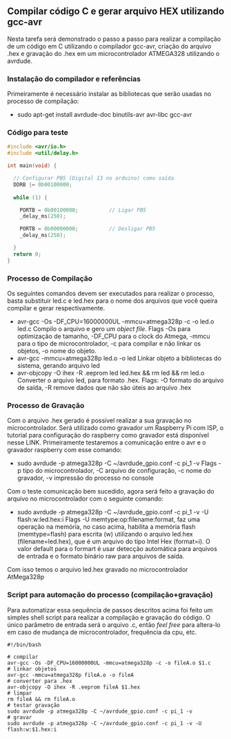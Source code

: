 ## Compilar código C e gerar arquivo HEX utilizando gcc-avr 

Nesta tarefa será demonstrado o passo a passo para realizar a compilação de um código em C utilizando o compilador gcc-avr, criação do arquivo .hex e gravação do .hex em um microcontrolador ATMEGA328 utilizando o avrdude.
### Instalação do compilador e referências
Primeiramente é necessário instalar as bibliotecas que serão usadas no processo de compilação:

- sudo apt-get install avrdude-doc binutils-avr avr-libc gcc-avr
### Código para teste
```c
#include <avr/io.h>                        
#include <util/delay.h>                    

int main(void) {

  // Configurar PB5 (Digital 13 no arduino) como saída
  DDRB |= 0b00100000;            
 
  while (1) {

    PORTB = 0b00100000;          // Ligar PB5
    _delay_ms(250);                                           

    PORTB = 0b00000000;          // Desligar PB5
    _delay_ms(250);                                          

  }                                                
  return 0;                            
}
```

### Processo de Compilação
Os seguintes comandos devem ser executados para realizar o processo, basta substituir led.c e led.hex para o nome dos arquivos que você queira compilar e gerar respectivamente.

- avr-gcc -Os -DF_CPU=16000000UL -mmcu=atmega328p -c -o led.o led.c
Compilo o arquivo e gero um *object file*. Flags -Os para optimização de tamanho, -DF_CPU para o clock do Atmega, -mmcu para o tipo de microcontrolador, -c para compilar e não linkar os objetos, -o nome do objeto.
- avr-gcc -mmcu=atmega328p led.o -o led
Linkar objeto a bibliotecas do sistema, gerando arquivo led
- avr-objcopy -O ihex -R .eeprom led led.hex && rm led && rm led.o
Converter o arquivo led, para formato .hex. Flags: -O formato do arquivo de saída, -R remove dados que não são úteis ao arquivo .hex

### Processo de Gravação

Com o arquivo .hex gerado é possível realizar a sua gravação no microcontrolador. Será utilizado como gravador um Raspberry Pi com ISP, o tutorial para configuração do raspberry como gravador está disponível nesse LINK.
Primeiramente testaremos a comunicação entre o avr e o gravador raspberry com esse comando:

-  sudo avrdude -p atmega328p -C ~/avrdude_gpio.conf -c pi_1 -v
Flags -p tipo do microcontrolador, -C arquivo de configuração, -c nome do gravador, -v impressão do processo no console

Com o teste comunicação bem sucedido, agora será feito a gravação do arquivo no microcontrolador com o seguinte comando:

- sudo avrdude -p atmega328p -C ~/avrdude_gpio.conf -c pi_1 -v -U flash:w:led.hex:i
Flags -U memtype:op:filename:format, faz uma operação na memória, no caso acima, habilita a memória flash (memtype=flash) para escrita (w) utilizando o arquivo led.hex (filename=led.hex), que é um arquivo do tipo Intel Hex (format=i). O valor default para o formart é usar detecção automática para arquivos de entrada e o formato binário raw para arquivos de saída.

Com isso temos o arquivo led.hex gravado no microcontrolador AtMega328p

### Script para automação do processo (compilação+gravação)

Para automatizar essa sequência de passos descritos acima foi feito um simples shell script para realizar a compilação e gravação do código. O único parâmetro de entrada será o arquivo .c, então *feel free* para altera-lo em caso de mudança de microcontrolador, frequência da cpu, etc.
```shell
#!/bin/bash

# compilar
avr-gcc -Os -DF_CPU=16000000UL -mmcu=atmega328p -c -o fileA.o $1.c
# linkar objetos
avr-gcc -mmcu=atmega328p fileA.o -o fileA
# converter para .hex
avr-objcopy -O ihex -R .eeprom fileA $1.hex
# limpar
rm fileA && rm fileA.o
# testar gravação
sudo avrdude -p atmega328p -C ~/avrdude_gpio.conf -c pi_1 -v
# gravar
sudo avrdude -p atmega328p -C ~/avrdude_gpio.conf -c pi_1 -v -U flash:w:$1.hex:i
```




